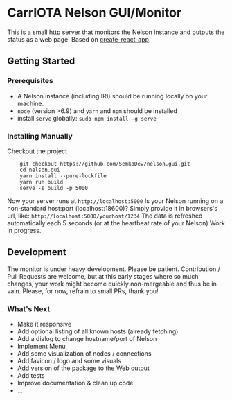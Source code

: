 # CarrIOTA Nelson GUI/Monitor

This is a small http server that monitors the Nelson instance and outputs the status as a web page.
Based on [create-react-app](https://github.com/facebookincubator/create-react-app).

## Getting Started

### Prerequisites

* A Nelson instance (including IRI) should be running locally on your machine.
* `node` (version >6.9) and `yarn` and `npm` should be installed
* install `serve` globally: `sudo npm install -g serve`

### Installing Manually

Checkout the project

```
    git checkout https://github.com/SemkoDev/nelson.gui.git
    cd nelson.gui
    yarn install --pure-lockfile
    yarn run build
    serve -s build -p 5000
```

Now your server runs at `http://localhost:5000`
Is your Nelson running on a non-standard host:port (localhost:18600)?
Simply provide it in browsers's url, like: `http://localhost:5000/yourhost/1234`
The data is refreshed automatically each 5 seconds (or at the heartbeat rate of your Nelson)
Work in progress.

## Development

The monitor is under heavy development. Please be patient.
Contribution / Pull Requests are welcome, but at this early stages where so much changes, your
work might become quickly non-mergeable and thus be in vain.
Please, for now, refrain to small PRs, thank you!

### What's Next
* Make it responsive
* Add optional listing of all known hosts (already fetching)
* Add a dialog to change hostname/port of Nelson
* Implement Menu
* Add some visualization of nodes / connections
* Add favicon / logo and some visuals
* Add version of the package to the Web output
* Add tests
* Improve documentation & clean up code
* ...
